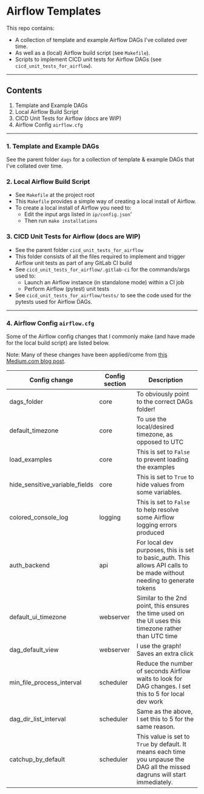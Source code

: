 # Airflow Templates

This repo contains:

* A collection of template and example Airflow DAGs I've collated over time.
* As well as a (local) Airflow build script (see `Makefile`).
* Scripts to implement CICD unit tests for Airflow DAGs (see `cicd_unit_tests_for_airflow`).

---

## Contents

1. Template and Example DAGs
2. Local Airflow Build Script
3. CICD Unit Tests for Airflow (docs are WIP)
4. Airflow Config `airflow.cfg`

---

### 1. Template and Example DAGs

See the parent folder `dags` for a collection of template & example DAGs that I've collated over time.

### 2. Local Airflow Build Script

* See `Makefile` at the project root
* This `Makefile` provides a simple way of creating a local install of Airflow.
* To create a local install of Airflow you need to:
  * Edit the input args listed in `ip/config.json`'
  * Then run `make installations`

### 3. CICD Unit Tests for Airflow (docs are WIP)

* See the parent folder `cicd_unit_tests_for_airflow`
* This folder consists of all the files required to implement and trigger Airflow unit tests as part of any GitLab CI build
* See `cicd_unit_tests_for_airflow/.gitlab-ci` for the commands/args used to:
  * Launch an Airflow instance (in standalone mode) within a CI job
  * Perform Airflow (pytest) unit tests
* See `cicd_unit_tests_for_airflow/tests/` to see the code used for the pytests used for Airflow DAGs.

---

### 4. Airflow Config `airflow.cfg`

Some of the Airflow config changes that I commonly make (and have made for the local build script) are listed below.

Note: Many of these changes have been applied/come from [this Medium.com blog post](https://medium.com/@agordienko/apache-airflow-cheatsheet-205f82d6edda).

| Config change | Config section | Description                  |
| -------| -----------------------------| ---- |
| dags_folder | core | To obviously point to the correct DAGs folder! |
| default_timezone | core | To use the local/desired timezone, as opposed to UTC |
| load_examples | core | This is set to `False` to prevent loading the examples |
| hide_sensitive_variable_fields | core | This is set to `True` to hide values from some variables. |
| colored_console_log | logging | This is set to `False` to help resolve some Airflow logging errors produced |
| auth_backend | api | For local dev purposes, this is set to basic_auth. This allows API calls to be made without needing to generate tokens |
| default_ui_timezone | webserver | Similar to the 2nd point, this ensures the time used on the UI uses this timezone rather than UTC time |
| dag_default_view | webserver | I use the graph! Saves an extra click |
| min_file_process_interval | scheduler | Reduce the number of seconds Airflow waits to look for DAG changes. I set this to 5 for local dev work |
| dag_dir_list_interval | scheduler | Same as the above, I set this to 5 for the same reason. |
| catchup_by_default | scheduler | This value is set to `True` by default.  It means each time you unpause the DAG all the missed dagruns will start immediately. |
